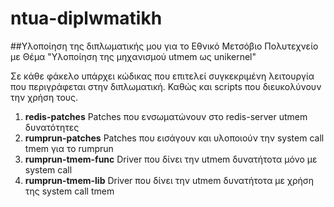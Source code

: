# ntua-diplwmatikh
##Υλοποίηση της διπλωματικής μου για το Εθνικό Μετσόβιο Πολυτεχνείο με Θέμα "Υλοποίηση της μηχανισμού utmem ως unikernel"

Σε κάθε φάκελο υπάρχει κώδικας που επιτελεί συγκεκριμένη λειτουργία
που περιγράφεται στην διπλωματική. Καθώς και scripts που διευκολύνουν
την χρήση τους.

1. **redis-patches**
Patches που ενσωματώνουν στο redis-server utmem δυνατότητες
2. **rumprun-patches**
Patches που εισάγουν και υλοποιούν την system call tmem για το rumprun
3. **rumprun-tmem-func**
Driver που δίνει την utmem δυνατήτοτα μόνο με system call
4. **rumprun-tmem-lib**
Driver που δίνει την utmem δυνατήτοτα με χρήση της system call tmem
